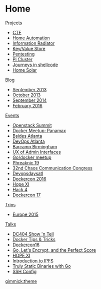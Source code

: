 # Home

[Projects]()

  * [CTF](projects/ctf/index.md)
  * [Home Automation](projects/homeautomation/index.md)
  * [Information Radiator](projects/infovent/index.md)
  * [Key/Value Store](projects/kvstore/index.md)
  * [Pentesting](projects/pentesting/index.md)
  * [Pi Cluster](projects/picluster/index.md)
  * [Journeys in shellcode](projects/shellcode/index.md)
  * [Home Solar](projects/solar/index.md)

[Blog]()

  * [September 2013](blog/2013/09/index.md)
  * [October 2013](blog/2013/10/index.md)
  * [September 2014](blog/2014/09/index.md)
  * [February 2016](blog/2016/02/index.md)

[Events]()

  * [Openstack Summit](events/2014/05/openstack.md)
  * [Docker Meetup: Panamax](events/2014/09/docker-panamax.md)
  * [Bsides Atlanta](events/2015/03/bsidesatl.md)
  * [DevOps Atlanta](events/2015/04/devopsatl.md)
  * [Barcamp Birmingham](events/2015/04/bhambarcamp.md)
  * [UX of Admin Interfaces](events/2015/07/ux-admin.md)
  * [Go/docker meetup](events/2015/07/godocker.md)
  * [Phreaknic 19](events/2015/11/phreaknic19.md)
  * [32nd Chaos Communication Congress](events/2015/12/32c3.md)
  * [Devopsdaysatl](events/2016/04/devopsdaysatl.md)
  * [Dockercon 2016](events/2016/06/dockercon16.md)
  * [Hope XI](events/2016/07/hope.xi.md)
  * [Hack 4](events/2016/12/hack4.md)
  * [Dockercon 17](events/2017/04/dockercon17.md)

[Trips]()

  * [Europe 2015](trips/2015/Europe.md)

[Talks]()

  * [DC404 Show 'n Tell](talks/dc404-show-n-tell-2016-10.md)
  * [Docker Tips & Tricks](talks/docker-tips.md)
  * [Dockercon16](talks/dockercon16.md)
  * [Go, Let's Encrypt, and the Perfect Score](talks/go-le-score.md)
  * [HOPE XI](talks/hope.xi.md)
  * [Introduction to IPFS](talks/ipfs-intro.md)
  * [Truly Static Binaries with Go](talks/musl-go.md)
  * [SSH Config](talks/ssh-config.md)

[gimmick:theme](readable)
